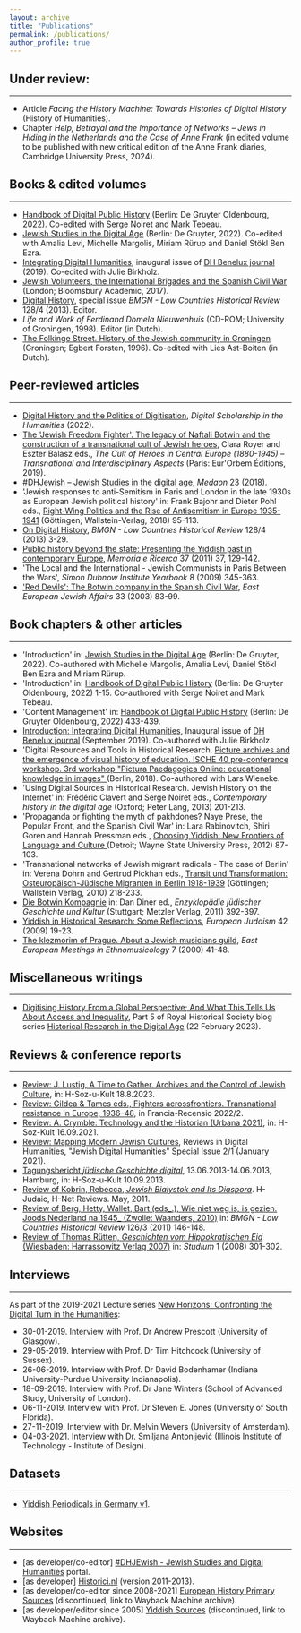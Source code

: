 ```yaml
---
layout: archive
title: "Publications"
permalink: /publications/
author_profile: true
---
```




## Under review:
---
* Article _Facing the History Machine: Towards Histories of Digital History_ (History of Humanities).
* Chapter _Help, Betrayal and the Importance of Networks – Jews in Hiding in the Netherlands and the Case of Anne Frank_ (in edited volume to be published with new critical edition of the Anne Frank diaries, Cambridge University Press, 2024).



## Books & edited volumes
---

- [Handbook of Digital Public History](https:/www.degruyter.com/document/doi/10.1515/9783110430295/html) (Berlin: De Gruyter Oldenbourg, 2022). Co-edited with Serge Noiret and Mark Tebeau.
- [Jewish Studies in the Digital Age](https:/www.degruyter.com/document/doi/10.1515/9783110744828/html) (Berlin: De Gruyter, 2022). Co-edited with Amalia Levi, Michelle Margolis, Miriam Rürup and Daniel Stökl Ben Ezra.
- [Integrating Digital Humanities](https:/journal.dhbenelux.org/volume-1-integrating-digital-humanities/), inaugural issue of [DH Benelux journal](https://web.archive.org/web/20231022070908/http:/journal.dhbenelux.org/) (2019). Co-edited with Julie Birkholz.
- [Jewish Volunteers, the International Brigades and the Spanish Civil War](http:/www.bloomsbury.com/uk/jewish-volunteers-the-international-brigades-and-the-spanish-civil-war-9781472505491/) (London; Bloomsbury Academic, 2017).
- [Digital History](https:/bmgn-lchr.nl/issue/view/31), special issue _BMGN - Low Countries Historical Review_ 128/4 (2013). Editor.
- _Life and Work of Ferdinand Domela Nieuwenhuis_ (CD-ROM; University of Groningen, 1998). Editor (in Dutch).
- [The Folkinge Street. History of the Jewish community in Groningen](https:/www.worldcat.org/nl/title/469368175) (Groningen; Egbert Forsten, 1996). Co-edited with Lies Ast-Boiten (in Dutch).



## Peer-reviewed articles
---
- [Digital History and the Politics of Digitisation](https:/doi.org/10.1093/llc/fqac050), _Digital Scholarship in the Humanities_ (2022).
- [The 'Jewish Freedom Fighter'. The legacy of Naftali Botwin and the construction of a transnational cult of Jewish heroes](http:/hdl.handle.net/10993/37715), Clara Royer and Eszter Balasz eds., _The Cult of Heroes in Central Europe (1880-1945) – Transnational and Interdisciplinary Aspects_ (Paris: Eur'Orbem Éditions, 2019).
- [#DHJewish – Jewish Studies in the digital age](https:/www.medaon.de/de/artikel/dhjewish-jewish-studies-in-the-digital-age/), _Medaon_ 23 (2018).
- 'Jewish responses to anti-Semitism in Paris and London in the late 1930s as European Jewish political history' in: Frank Bajohr and Dieter Pohl eds., [Right-Wing Politics and the Rise of Antisemitism in Europe 1935-1941](https:/www.wallstein-verlag.de/9783835333475-frank-bajohr-und-dieter-pohl-right-wing-politics-and-the-rise-of-antisemitism-in-europe-1935-1941.html) (Göttingen; Wallstein-Verlag, 2018) 95-113.
- [On Digital History](https:/www.bmgn-lchr.nl/articles/abstract/10.18352/bmgn-lchr.9344/), _BMGN - Low Countries Historical Review_ 128/4 (2013) 3-29.
- [Public history beyond the state: Presenting the Yiddish past in contemporary Europe](http:/www.fondazionecasadioriani.it/modules.php?name=MR&op=body&id=554),  _Memoria e Ricerca_ 37 (2011) 37, 129-142.
- 'The Local and the International - Jewish Communists in Paris Between the Wars', _Simon Dubnow Institute Yearbook_ 8 (2009) 345-363.
- ['Red Devils': The Botwin company in the Spanish Civil War](https:/www.tandfonline.com/doi/pdf/10.1080/13501670308577990), _East European Jewish Affairs_ 33 (2003) 83-99.


## Book chapters & other articles
---
- 'Introduction' in: [Jewish Studies in the Digital Age](https:/www.degruyter.com/document/doi/10.1515/9783110744828/html) (Berlin: De Gruyter, 2022). Co-authored with Michelle Margolis, Amalia Levi, Daniel Stökl Ben Ezra and Miriam Rürup.
- 'Introduction' in: [Handbook of Digital Public History](https:/www.degruyter.com/document/doi/10.1515/9783110430295/html) (Berlin: De Gruyter Oldenbourg, 2022) 1-15. Co-authored with Serge Noiret and Mark Tebeau.
- 'Content Management' in: [Handbook of Digital Public History](http:/www.degruyter.com/document/doi/10.1515/9783110430295/html) (Berlin: De Gruyter Oldenbourg, 2022) 433-439.
- [Introduction: Integrating Digital Humanities](https:/journal.dhbenelux.org/journal/issues/001/Preface-guest-editors/guestedtiors_intro.tex.html), Inaugural issue of [DH Benelux journal](https://web.archive.org/web/20231022070908/http:/journal.dhbenelux.org/) (September 2019). Co-authored with Julie Birkholz.
- 'Digital Resources and Tools in Historical Research. [Picture archives and the emergence of visual history of education. ISCHE 40 pre-conference workshop. 3rd workshop "Pictura Paedagogica Online: educational knowledge in images" ](https:/www.pedocs.de/frontdoor.php?source_opus=15814)(Berlin, 2018). Co-authored with Lars Wieneke.
-  'Using Digital Sources in Historical Research. Jewish History on the Internet' in: Frédéric Clavert and Serge Noiret eds., _Contemporary history in the digital age_ (Oxford; Peter Lang, 2013) 201-213.
- 'Propaganda or fighting the myth of pakhdones? Naye Prese, the Popular Front, and the Spanish Civil War' in: Lara Rabinovitch, Shiri Goren and Hannah Pressman eds., [Choosing Yiddish: New Frontiers of Language and Culture ](https:/www.wsupress.wayne.edu/books/detail/choosing-yiddish)(Detroit; Wayne State University Press, 2012) 87-103.
- 'Transnational networks of Jewish migrant radicals - The case of Berlin' in: Verena Dohrn and Gertrud Pickhan eds., [Transit und Transformation: Osteuropäisch-Jüdische Migranten in Berlin 1918-1939](https:/www.wallstein-verlag.de/9783835307971-transit-und-transformation.html) (Göttingen; Wallstein Verlag, 2010) 218-233.
- [Die Botwin Kompagnie](https:/referenceworks.brillonline.com/entries/enzyklopaedie-judischer-geschichte-und-kultur/botwin-kompanie-COM_0113?s.num=6) in: Dan Diner ed., _Enzyklopädie jüdischer Geschichte und Kultur_ (Stuttgart; Metzler Verlag, 2011) 392-397.
- [Yiddish in Historical Research: Some Reflections](http:/www.jstor.org/stable/41444026), _European Judaism_ 42 (2009) 19-23.
- [The klezmorim of Prague. About a Jewish musicians guild](https:/www.klezmershack.com/articles/zaagsma.prague.html), _East European Meetings in Ethnomusicology_ 7 (2000) 41-48.



## Miscellaneous writings
---
- [Digitising History From a Global Perspective; And What This Tells Us About Access and Inequality](https:/blog.royalhistsoc.org/2023/02/22/historical-research-in-the-digital-age-part-5-digitising-history-from-a-global-context-and-what-this-tells-us-about-access-and-inequality/), Part 5 of Royal Historical Society blog series [Historical Research in the Digital Age](https:/blog.royalhistsoc.org/category/guest-posts/digital-age/) (22 February 2023).



## Reviews & conference reports
---
- [Review: J. Lustig, A Time to Gather. Archives and the Control of Jewish Culture](https://www.hsozkult.de/searching/id/reb-112941), in: H-Soz-u-Kult 18.8.2023.
- [Review: Gildea & Tames eds., Fighters acrossfrontiers. Transnational resistance in Europe, 1936–48](https:/journals.ub.uni-heidelberg.de/index.php/frrec/article/view/89232), in Francia-Recensio 2022/2.
- [Review: A. Crymble: Technology and the Historian (Urbana 2021)](http:/www.hsozkult.de/publicationreview/id/reb-94448), in: H-Soz-Kult 16.09.2021.
- [Review: Mapping Modern Jewish Cultures](https:/reviewsindh.pubpub.org/pub/mapping-modern-jewish-cultures/release/1), Reviews in Digital Humanities, "Jewish Digital Humanities" Special Issue 2/1 (January 2021).
- [Tagungsbericht _jüdische Geschichte digital_](https:/www.hsozkult.de/conferencereport/id/tagungsberichte-5011), 13.06.2013-14.06.2013, Hamburg, in: H-Soz-u-Kult 10.09.2013.
- [Review of Kobrin, Rebecca, _Jewish Bialystok and Its Diaspora_](https:/networks.h-net.org/node/28655/reviews/30809/zaagsma-kobrin-jewish-bialystok-and-its-diaspora). H-Judaic, H-Net Reviews. May, 2011.
- [Review of Berg, Hetty, Wallet, Bart (eds_.), Wie niet weg is, is gezien. Joods Nederland na 1945_ (Zwolle: Waanders, 2010)](https:/bmgn-lchr.nl/article/view/URN%3ANBN%3ANL%3AUI%3A10-1-108396) in: _BMGN - Low Countries Historical Review_ 126/3 (2011) 146-148.
- [Review of Thomas Rütten, _Geschichten vom Hippokratischen Eid_ (Wiesbaden: Harrassowitz Verlag 2007)](http:/doi.org/10.18352/studium.1456) in: _Studium_ 1 (2008) 301-302.



## Interviews
---
As part of the 2019-2021 Lecture series [New Horizons: Confronting the Digital Turn in the Humanities](https:/www.c2dh.uni.lu/data/new-horizons-confronting-digital-turn-humanities):
- 30-01-2019. Interview with Prof. Dr Andrew Prescott (University of Glasgow).
- 29-05-2019. Interview with Prof. Dr Tim Hitchcock (University of Sussex).
- 26-06-2019. Interview with Prof. Dr David Bodenhamer (Indiana University-Purdue University Indianapolis).
- 18-09-2019. Interview with Prof. Dr Jane Winters (School of Advanced Study, University of London).
- 06-11-2019. Interview with Prof. Dr Steven E. Jones (University of South Florida).
- 27-11-2019. Interview with Dr. Melvin Wevers (University of Amsterdam).
- 04-03-2021. Interview with Dr. Smiljana Antonijević (Illinois Institute of Technology - Institute of Design).



## Datasets
---
- [Yiddish Periodicals in Germany v1](https:/github.com/gerbenzaagsma/yiddish-periodicals-germany).



## Websites
---
- [as developer/co-editor] [#DHJEwish - Jewish Studies and Digital Humanities](https:/dhjewish.org/) portal.
- [as developer] [Historici.nl](https:/www.historici.nl/) (version 2011-2013).
- [as developer/co-editor since 2008-2021] [European History Primary Sources](https://web.archive.org/web/20231022070908/https:/web.archive.org/web/*/http:/primary-sources.eui.eu/) (discontinued, link to Wayback Machine archive).
- [as developer/editor since 2005] [Yiddish Sources](https://web.archive.org/web/20231022070908/http:/yiddish-sources.com/) (discontinued, link to Wayback Machine archive).